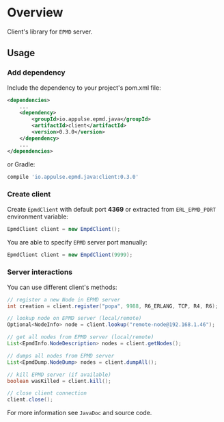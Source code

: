 # Overview

Client's library for `EPMD` server.

## Usage

### Add dependency

Include the dependency to your project's pom.xml file:

```xml
<dependencies>
    ...
    <dependency>
        <groupId>io.appulse.epmd.java</groupId>
        <artifactId>client</artifactId>
        <version>0.3.0</version>
    </dependency>
    ...
</dependencies>
```

or Gradle:

```groovy
compile 'io.appulse.epmd.java:client:0.3.0'
```

### Create client

Create `EpmdClient` with default port **4369** or extracted from `ERL_EPMD_PORT` environment variable:

```java
EpmdClient client = new EmpdClient();
```

You are able to specify `EPMD` server port manually:

```java
EpmdClient client = new EmpdClient(9999);
```

### Server interactions

You can use different client's methods:

```java
// register a new Node in EPMD server
int creation = client.register("popa", 9988, R6_ERLANG, TCP, R4, R6);

// lookup node on EPMD server (local/remote)
Optional<NodeInfo> node = client.lookup("remote-node@192.168.1.46");

// get all nodes from EPMD server (local/remote)
List<EpmdInfo.NodeDescription> nodes = client.getNodes();

// dumps all nodes from EPMD server
List<EpmdDump.NodeDump> nodes = client.dumpAll();

// kill EPMD server (if available)
boolean wasKilled = client.kill();

// close client connection
client.close();
```

For more information see `JavaDoc` and source code.
